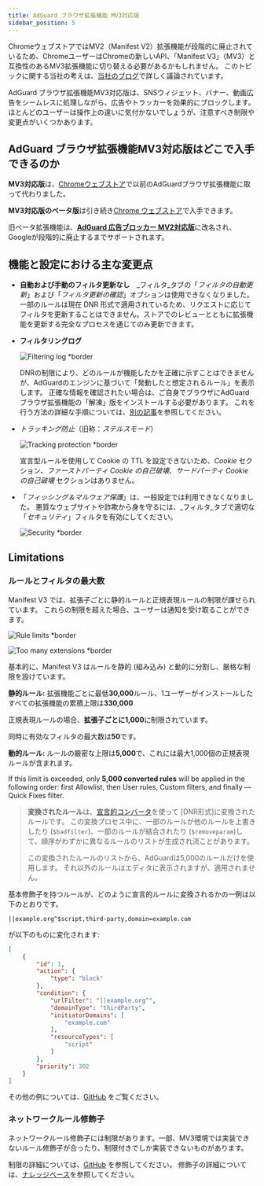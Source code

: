 ```yaml
---
title: AdGuard ブラウザ拡張機能 MV3対応版
sidebar_position: 5
---
```


ChromeウェブストアではMV2（Manifest V2）拡張機能が段階的に廃止されているため、ChromeユーザーはChromeの新しいAPI、「Manifest V3」（MV3）と互換性のあるMV3拡張機能に切り替える必要があるかもしれません。 このトピックに関する当社の考えは、[当社のブログ](https://adguard.com/en/blog/tag/manifest-v3.html)で詳しく議論されています。

AdGuard ブラウザ拡張機能MV3対応版は、SNSウィジェット、バナー、動画広告をシームレスに処理しながら、広告やトラッカーを効果的にブロックします。 ほとんどのユーザーは操作上の違いに気付かないでしょうが、注意すべき制限や変更点がいくつかあります。

## AdGuard ブラウザ拡張機能MV3対応版はどこで入手できるのか

**MV3対応版**は、[Chromeウェブストア](https://chromewebstore.google.com/detail/adguard-adblocker/bgnkhhnnamicmpeenaelnjfhikgbkllg)で以前のAdGuardブラウザ拡張機能に取って代わりました。

**MV3対応版のベータ版**は引き続き[Chrome ウェブストア](https://chromewebstore.google.com/detail/adguard-adblocker-mv3-exp/apjcbfpjihpedihablmalmbbhjpklbdf)で入手できます。

旧ベータ拡張機能は、[**AdGuard 広告ブロッカー MV2対応版**](https://chromewebstore.google.com/detail/adguard-adblocker-beta/gfggjaccafhcbfogfkogggoepomehbjl)に改名され、Googleが段階的に廃止するまでサポートされます。

## 機能と設定における主な変更点

- **自動および手動のフィルタ更新なし**　_フィルタ_タブの「_フィルタの自動更新_」および「_フィルタ更新の確認_」オプションは使用できなくなりました。 一部のルールは現在 DNR 形式で適用されているため、リクエストに応じてフィルタを更新することはできません。ストアでのレビューとともに拡張機能を更新する完全なプロセスを通じてのみ更新できます。

- **フィルタリングログ**

  ![Filtering log \*border](https://cdn.adtidy.org/content/blog/mv3/new/log.png)

  DNRの制限により、どのルールが機能したかを正確に示すことはできませんが、AdGuardのエンジンに基づいて「発動したと想定されるルール」を表示します。 正確な情報を確認されたい場合は、ご自身でブラウザにAdGuardブラウザ拡張機能の「解凍」版をインストールする必要があります。 これを行う方法の詳細な手順については、[別の記事](/adguard-browser-extension/solving-problems/debug-rules/)を参照してください。

- _トラッキング防止_（旧称：_ステルスモード_）

  ![Tracking protection \*border](https://cdn.adtidy.org/content/blog/mv3/new/tracking_screen.png)

  宣言型ルールを使用して Cookie の TTL を設定できないため、_Cookie_ セクション、_ファーストパーティ Cookie の自己破壊_、_サードパーティ Cookie の自己破壊_ セクションはありません。

- 「_フィッシング＆マルウェア保護_」は、一般設定では利用できなくなりました。 悪質なウェブサイトや詐欺から身を守るには、_フィルタ_タブで適切な「_セキュリティ_」フィルタを有効にしてください。

  ![Security \*border](https://cdn.adtidy.org/content/blog/mv3/new/security.png)

## Limitations

### ルールとフィルタの最大数

Manifest V3 では、拡張子ごとに静的ルールと正規表現ルールの制限が課せられています。 これらの制限を超えた場合、ユーザーは通知を受け取ることができます。

![Rule limits \*border](https://cdn.adtidy.org/content/blog/new/rulelimits.png)

![Too many extensions \*border](https://cdn.adtidy.org/content/blog/new/other_extension.png)

基本的に、Manifest V3 はルールを静的 (組み込み) と動的に分割し、厳格な制限を設けています。

**静的ルール:** 拡張機能ごとに最低**30,000**ルール、1ユーザーがインストールしたすべての拡張機能の累積上限は**330,000**

正規表現ルールの場合、**拡張子ごとに1,000**に制限されています。

同時に有効なフィルタの最大数は**50**です。

**動的ルール:** ルールの厳密な上限は**5,000**で、これには最大1,000個の正規表現ルールが含まれます。

If this limit is exceeded, only **5,000 converted rules** will be applied in the following order: first Allowlist, then User rules, Custom filters, and finally — Quick Fixes filter.

> **変換されたルール**は、[宣言的コンバータ][github-declarative-converter]を使って
> \[DNR形式]に変換されたルールです。
> この変換プロセス中に、一部のルールが他のルールを上書きしたり (`$badfilter`)、一部のルールが結合されたり (`$removeparam`)して、順序がわずかに異なるルールのリストが生成され流ことがあります。
>
> この変換されたルールのリストから、AdGuardは5,000のルールだけを使用します。 それ以外のルールはエディタに表示されますが、適用されません。

基本修飾子を持つルールが、どのように宣言的ルールに変換されるかの一例は以下のとおりです。

```adblock
||example.org^$script,third-party,domain=example.com
```

が以下のものに変化されます:

```json
[
    {
        "id": 1,
        "action": {
            "type": "block"
        },
        "condition": {
            "urlFilter": "||example.org^",
            "domainType": "thirdParty",
            "initiatorDomains": [
                "example.com"
            ],
            "resourceTypes": [
                "script"
            ]
        },
        "priority": 302
    }
]
```

その他の例については、[GitHub][github-declarative-converter-examples] をご覧ください。

### ネットワークルール修飾子

ネットワークルール修飾子には制限があります。一部、MV3環境では実装できないルール修飾子が合ったり、制限付きでしか実装できないものがあります。

制限の詳細については、[GitHub][github-declarative-converter] を参照してください。
修飾子の詳細については、[ナレッジベース](/general/ad-filtering/create-own-filters)を参照してください。

[DNR format]: https://developer.chrome.com/docs/extensions/reference/api/declarativeNetRequest#build-rules

<!-- TODO: update the following urls after the release/v3.1 branch is merged -->

[github-declarative-converter]: https://github.com/AdguardTeam/tsurlfilter/tree/release/v3.1/packages/tsurlfilter/src/rules/declarative-converter
[github-declarative-converter-examples]: https://github.com/AdguardTeam/tsurlfilter/tree/release/v3.1/packages/tsurlfilter/src/rules/declarative-converter#basic-examples
